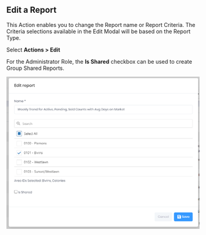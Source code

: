 ## Edit a Report

This Action enables you to change the Report name or Report Criteria. The Criteria selections available in the Edit Modal will be based on the Report Type.

Select **Actions > Edit**

For the Administrator Role, the **Is Shared** checkbox can be used to create Group Shared Reports.

![edit_report](../../images/reda_web_edit_report.PNG)
